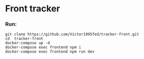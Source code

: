 # Front tracker

### Run: 
``` 
git clone https://github.com/Victor1995fed/tracker-front.git
cd  tracker-front
docker-compose up -d
docker-compose exec frontend npm i
docker-compose exec frontend npm run dev
```

